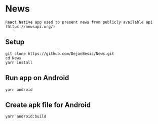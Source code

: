 # News
    React Native app used to present news from publicly available api (https://newsapi.org/)

## Setup 
    git clone https://github.com/DejanBesic/News.git
    cd News
    yarn install

## Run app on Android
    yarn android

## Create apk file for Android
    yarn android:build
